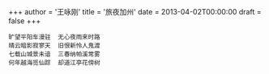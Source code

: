 +++
author = '王咏刚'
title = '旅夜加州'
date = 2013-04-02T00:00:00
draft = false
+++

<div class="poem">

```
旷望平阳车漫驻  无心夜雨来时路
晴云暗影寂寥天  旧恨新怜人鬼渡
七载山城景未谙  三春纳帕溪常雾
何年越海觅仙踪  却道江亭花傍树
```

</div>
